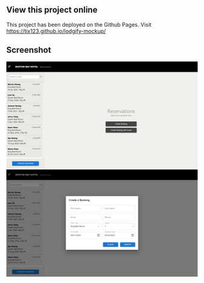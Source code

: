 
## View this project online
This project has been deployed on the Github Pages. Visit https://tix123.github.io/lodgify-mockup/


## Screenshot

<img src="https://github.com/tix123/lodgify-mockup/blob/master/screenshots/screenshot1.jpg">

<img src="https://github.com/tix123/lodgify-mockup/blob/master/screenshots/screenshot2.jpg">
